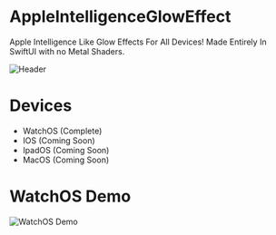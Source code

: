 # AppleIntelligenceGlowEffect
Apple Intelligence Like Glow Effects For All Devices!
Made Entirely In SwiftUI with no Metal Shaders.

![Header](https://github.com/jacobamobin/AppleIntelligenceGlowEffect/ReadMe/Header.png)

# Devices
- WatchOS (Complete)
- IOS (Coming Soon)
- IpadOS (Coming Soon)
- MacOS (Coming Soon)

# WatchOS Demo

![WatchOS Demo](https://github.com/jacobamobin/AppleIntelligenceGlowEffect/ReadMe/WatchOSDemo.gif)

